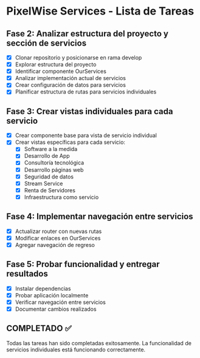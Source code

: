# PixelWise Services - Lista de Tareas

## Fase 2: Analizar estructura del proyecto y sección de servicios
- [x] Clonar repositorio y posicionarse en rama develop
- [x] Explorar estructura del proyecto
- [x] Identificar componente OurServices
- [x] Analizar implementación actual de servicios
- [x] Crear configuración de datos para servicios
- [x] Planificar estructura de rutas para servicios individuales

## Fase 3: Crear vistas individuales para cada servicio
- [x] Crear componente base para vista de servicio individual
- [x] Crear vistas específicas para cada servicio:
  - [x] Software a la medida
  - [x] Desarrollo de App
  - [x] Consultoría tecnológica
  - [x] Desarrollo páginas web
  - [x] Seguridad de datos
  - [x] Stream Service
  - [x] Renta de Servidores
  - [x] Infraestructura como servicio

## Fase 4: Implementar navegación entre servicios
- [x] Actualizar router con nuevas rutas
- [x] Modificar enlaces en OurServices
- [x] Agregar navegación de regreso

## Fase 5: Probar funcionalidad y entregar resultados
- [x] Instalar dependencias
- [x] Probar aplicación localmente
- [x] Verificar navegación entre servicios
- [x] Documentar cambios realizados

## COMPLETADO ✅
Todas las tareas han sido completadas exitosamente. La funcionalidad de servicios individuales está funcionando correctamente.

